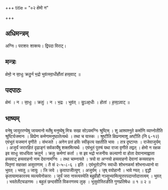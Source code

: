 +++
title = "०२ क्षेमो न"

+++
## अधिमन्त्रम्
अग्निः। पराशरः शाक्त्यः। द्विपदा विराट्।

## मन्त्रः
क्षेमो॒ न सा॒धुः क्रतु॒र्न भ॒द्रो भुव॑त्स्वा॒धीर्होता॑ हव्य॒वाट् ॥

## पदपाठः
क्षेमः॑ । न । सा॒धुः । क्रतुः॑ । न । भ॒द्रः । भुव॑त् । सु॒ऽआ॒धीः । होता॑ । ह॒व्य॒ऽवाट् ॥

## भाष्यम्
वनेषु जायुररण्येषु जायमानो मर्तेषु मनुष्येषु मित्रः सखा सोऽयमग्निः श्रुष्टिम् । शु आश्वश्नुते कर्माणि व्याप्नोतीति श्रुष्टिर्यजमानः । क्षिप्रेण कर्मणामनुष्ठातेत्यर्थः । तथा च यास्कः । श्रुष्टीति क्षिप्रनामाशु अष्टीति (नि ६-१२) एवंभूतं यजमानं वृणीते । संभजते । अनेन प्रत्तं हविः स्वीकृत्य रक्षतीति भावः । तत्र दृष्टान्तः । राजेवाजुर्यम् । अजुर्यं जरारहितं दृढाङ्गं सर्वकार्येषु शक्तमित्यर्थः । एवंभूतं पुरुषं यथा राजा वृणीते तद्वत् । क्षेमो न रक्षक इव साधुः साधयिता क्रतुर्न । क्रतुः कर्मणां कर्ता । स इव भद्रो भजनीयः कल्याणो वा होता देवानामाह्वाता हव्यवाट् हव्यवाहनो नाम देवानामग्निः । तथा चाम्नायते । त्रयो वा अग्नयो हव्यवाहनो देवानां कव्यवाहनः पितृणां सहरक्षा असुराणाम् । तै सं २-५-८-६ । इति । एवंभूतोऽग्निः स्वाधीः शोभनकर्मा शोभनाध्यानो वा भुवत् । भवतु ॥ जायुः । जि जये । कृवापाजीत्युण् । अजुर्यम् । जृष् वयोहानौ । भावे ण्यत् । वृद्धौ कृतायामाकारस्य व्यत्ययेनोकारः । जुर्यं जरा नास्त्यस्येति बहुव्रीहौ नञ्सुभ्यामित्युत्तरपदान्तोदात्तत्वम् । भुवत् । भवतेर्लेट्यडागमः । बहुलं छन्दसीति विकरणस्य लुक् । भूसुवोस्तिङीति गुणप्रतिषेधः ॥ १ ॥ २ ॥